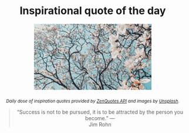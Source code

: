 
<div align="center">

# Inspirational quote of the day

<img src="./data/photo.jpeg" alt="Beautiful nature photo" width="320" height="180">

<sub><i>Daily dose of inspiration quotes provided by [ZenQuotes API](https://zenquotes.io/) and images by [Unsplash](https://unsplash.com/).</i></sub>


<blockquote>&ldquo;Success is not to be pursued, it is to be attracted by the person you become.&rdquo; &mdash; <footer>Jim Rohn</footer></blockquote>

</div>
